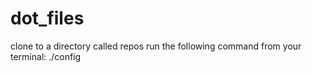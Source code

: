 # dot_files
clone to a directory called repos
run the following command from your terminal:
./config
